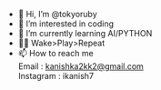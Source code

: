 - 👋 Hi, I’m @tokyoruby
- 👀 I’m interested in coding 
- 🌱 I’m currently learning AI/PYTHON 
- 🧑‍💻 Wake>Play>Repeat
- 📫 How to reach me<br>
      Email : kanishka2kk2@gmail.com
     <br>
      Instagram : ikanish7

<!---
tokyoruby/tokyoruby is a ✨ special ✨ repository because its `README.md` (this file) appears on your GitHub profile.
You can click the Preview link to take a look at your changes.
--->
